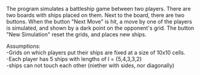 The program simulates a battleship game between two players. 
There are two boards with ships placed on them. Next to the board, there are two buttons.
When the button "Next Move" is hit, a move by one of the players is simulated, and shown by a dark point on the opponent's grid.
The button "New Simulation" reset the grids, and places new ships.


Assumptions:  
-Grids on which players put their ships are fixed at a size of 10x10 cells.  
-Each player has 5 ships with lengths of l = {5,4,3,3,2}  
-ships can not touch each other (niether with sides, nor diagonally)  

